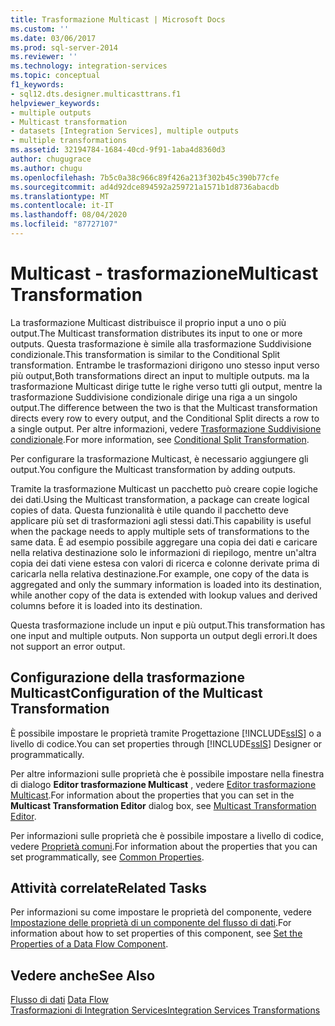```yaml
---
title: Trasformazione Multicast | Microsoft Docs
ms.custom: ''
ms.date: 03/06/2017
ms.prod: sql-server-2014
ms.reviewer: ''
ms.technology: integration-services
ms.topic: conceptual
f1_keywords:
- sql12.dts.designer.multicasttrans.f1
helpviewer_keywords:
- multiple outputs
- Multicast transformation
- datasets [Integration Services], multiple outputs
- multiple transformations
ms.assetid: 32194784-1684-40cd-9f91-1aba4d8360d3
author: chugugrace
ms.author: chugu
ms.openlocfilehash: 7b5c0a38c966c89f426a213f302b45c390b77cfe
ms.sourcegitcommit: ad4d92dce894592a259721a1571b1d8736abacdb
ms.translationtype: MT
ms.contentlocale: it-IT
ms.lasthandoff: 08/04/2020
ms.locfileid: "87727107"
---
```

# <a name="multicast-transformation"></a><span data-ttu-id="0c47e-102">Multicast - trasformazione</span><span class="sxs-lookup"><span data-stu-id="0c47e-102">Multicast Transformation</span></span>
  <span data-ttu-id="0c47e-103">La trasformazione Multicast distribuisce il proprio input a uno o più output.</span><span class="sxs-lookup"><span data-stu-id="0c47e-103">The Multicast transformation distributes its input to one or more outputs.</span></span> <span data-ttu-id="0c47e-104">Questa trasformazione è simile alla trasformazione Suddivisione condizionale.</span><span class="sxs-lookup"><span data-stu-id="0c47e-104">This transformation is similar to the Conditional Split transformation.</span></span> <span data-ttu-id="0c47e-105">Entrambe le trasformazioni dirigono uno stesso input verso più output,</span><span class="sxs-lookup"><span data-stu-id="0c47e-105">Both transformations direct an input to multiple outputs.</span></span> <span data-ttu-id="0c47e-106">ma la trasformazione Multicast dirige tutte le righe verso tutti gli output, mentre la trasformazione Suddivisione condizionale dirige una riga a un singolo output.</span><span class="sxs-lookup"><span data-stu-id="0c47e-106">The difference between the two is that the Multicast transformation directs every row to every output, and the Conditional Split directs a row to a single output.</span></span> <span data-ttu-id="0c47e-107">Per altre informazioni, vedere [Trasformazione Suddivisione condizionale](conditional-split-transformation.md).</span><span class="sxs-lookup"><span data-stu-id="0c47e-107">For more information, see [Conditional Split Transformation](conditional-split-transformation.md).</span></span>  
  
 <span data-ttu-id="0c47e-108">Per configurare la trasformazione Multicast, è necessario aggiungere gli output.</span><span class="sxs-lookup"><span data-stu-id="0c47e-108">You configure the Multicast transformation by adding outputs.</span></span>  
  
 <span data-ttu-id="0c47e-109">Tramite la trasformazione Multicast un pacchetto può creare copie logiche dei dati.</span><span class="sxs-lookup"><span data-stu-id="0c47e-109">Using the Multicast transformation, a package can create logical copies of data.</span></span> <span data-ttu-id="0c47e-110">Questa funzionalità è utile quando il pacchetto deve applicare più set di trasformazioni agli stessi dati.</span><span class="sxs-lookup"><span data-stu-id="0c47e-110">This capability is useful when the package needs to apply multiple sets of transformations to the same data.</span></span> <span data-ttu-id="0c47e-111">È ad esempio possibile aggregare una copia dei dati e caricare nella relativa destinazione solo le informazioni di riepilogo, mentre un'altra copia dei dati viene estesa con valori di ricerca e colonne derivate prima di caricarla nella relativa destinazione.</span><span class="sxs-lookup"><span data-stu-id="0c47e-111">For example, one copy of the data is aggregated and only the summary information is loaded into its destination, while another copy of the data is extended with lookup values and derived columns before it is loaded into its destination.</span></span>  
  
 <span data-ttu-id="0c47e-112">Questa trasformazione include un input e più output.</span><span class="sxs-lookup"><span data-stu-id="0c47e-112">This transformation has one input and multiple outputs.</span></span> <span data-ttu-id="0c47e-113">Non supporta un output degli errori.</span><span class="sxs-lookup"><span data-stu-id="0c47e-113">It does not support an error output.</span></span>  
  
## <a name="configuration-of-the-multicast-transformation"></a><span data-ttu-id="0c47e-114">Configurazione della trasformazione Multicast</span><span class="sxs-lookup"><span data-stu-id="0c47e-114">Configuration of the Multicast Transformation</span></span>  
 <span data-ttu-id="0c47e-115">È possibile impostare le proprietà tramite Progettazione [!INCLUDE[ssIS](../../../includes/ssis-md.md)] o a livello di codice.</span><span class="sxs-lookup"><span data-stu-id="0c47e-115">You can set properties through [!INCLUDE[ssIS](../../../includes/ssis-md.md)] Designer or programmatically.</span></span>  
  
 <span data-ttu-id="0c47e-116">Per altre informazioni sulle proprietà che è possibile impostare nella finestra di dialogo **Editor trasformazione Multicast** , vedere [Editor trasformazione Multicast](../../multicast-transformation-editor.md).</span><span class="sxs-lookup"><span data-stu-id="0c47e-116">For information about the properties that you can set in the **Multicast Transformation Editor** dialog box, see [Multicast Transformation Editor](../../multicast-transformation-editor.md).</span></span>  
  
 <span data-ttu-id="0c47e-117">Per informazioni sulle proprietà che è possibile impostare a livello di codice, vedere [Proprietà comuni](../../common-properties.md).</span><span class="sxs-lookup"><span data-stu-id="0c47e-117">For information about the properties that you can set programmatically, see [Common Properties](../../common-properties.md).</span></span>  
  
## <a name="related-tasks"></a><span data-ttu-id="0c47e-118">Attività correlate</span><span class="sxs-lookup"><span data-stu-id="0c47e-118">Related Tasks</span></span>  
 <span data-ttu-id="0c47e-119">Per informazioni su come impostare le proprietà del componente, vedere [Impostazione delle proprietà di un componente del flusso di dati](../set-the-properties-of-a-data-flow-component.md).</span><span class="sxs-lookup"><span data-stu-id="0c47e-119">For information about how to set properties of this component, see [Set the Properties of a Data Flow Component](../set-the-properties-of-a-data-flow-component.md).</span></span>  
  
## <a name="see-also"></a><span data-ttu-id="0c47e-120">Vedere anche</span><span class="sxs-lookup"><span data-stu-id="0c47e-120">See Also</span></span>  
 <span data-ttu-id="0c47e-121">[Flusso di dati](../data-flow.md) </span><span class="sxs-lookup"><span data-stu-id="0c47e-121">[Data Flow](../data-flow.md) </span></span>  
 [<span data-ttu-id="0c47e-122">Trasformazioni di Integration Services</span><span class="sxs-lookup"><span data-stu-id="0c47e-122">Integration Services Transformations</span></span>](integration-services-transformations.md)  
  
  
